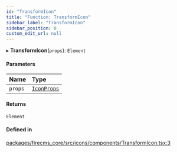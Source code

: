 ```yaml
---
id: "TransformIcon"
title: "Function: TransformIcon"
sidebar_label: "TransformIcon"
sidebar_position: 0
custom_edit_url: null
---
```


▸ **TransformIcon**(`props`): `Element`

#### Parameters

| Name | Type |
| :------ | :------ |
| `props` | [`IconProps`](../types/IconProps.md) |

#### Returns

`Element`

#### Defined in

[packages/firecms_core/src/icons/components/TransformIcon.tsx:3](https://github.com/FireCMSco/firecms/blob/d45f3739/packages/firecms_core/src/icons/components/TransformIcon.tsx#L3)
